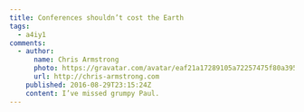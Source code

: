 ```yaml
---
title: Conferences shouldn’t cost the Earth
tags:
  - a4iy1
comments:
  - author:
      name: Chris Armstrong
      photo: https://gravatar.com/avatar/eaf21a17289105a72257475f80a395e6
      url: http://chris-armstrong.com
    published: 2016-08-29T23:15:24Z
    content: I’ve missed grumpy Paul.
---
```

